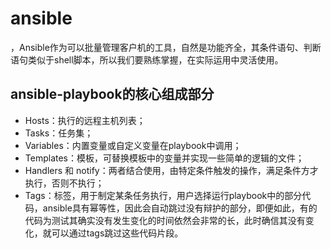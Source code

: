 # ansible





，Ansible作为可以批量管理客户机的工具，自然是功能齐全，其条件语句、判断语句类似于shell脚本，所以我们要熟练掌握，在实际运用中灵活使用。

## ansible-playbook的核心组成部分

- Hosts：执行的远程主机列表；
- Tasks：任务集；
- Variables：内置变量或自定义变量在playbook中调用；
- Templates：模板，可替换模板中的变量并实现一些简单的逻辑的文件；
- Handlers 和 notify：两者结合使用，由特定条件触发的操作，满足条件方才执行，否则不执行；
- Tags：标签，用于制定某条任务执行，用户选择运行playbook中的部分代码，ansible具有幂等性，因此会自动跳过没有辩护的部分，即便如此，有的代码为测试其确实没有发生变化的时间依然会非常的长，此时确信其没有变化，就可以通过tags跳过这些代码片段。